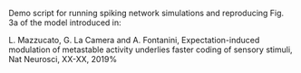 Demo script for running spiking network simulations and reproducing Fig. 3a of the model introduced in:

L. Mazzucato, G. La Camera and A. Fontanini, Expectation-induced modulation of metastable activity underlies faster coding of sensory stimuli, Nat Neurosci, XX-XX, 2019%

